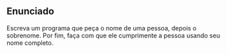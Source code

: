 ## Enunciado

Escreva um programa que peça o nome de uma pessoa, depois o sobrenome. Por fim, faça com que ele cumprimente a pessoa usando seu nome completo.

